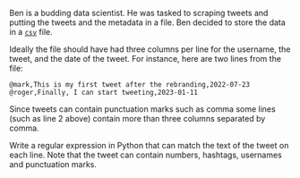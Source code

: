 Ben is a budding data scientist. He was tasked to scraping tweets and putting the tweets and the metadata in a file. 
Ben decided to store the data in a [`csv`](https://en.wikipedia.org/wiki/Comma-separated_values) file.

Ideally the file should have had three columns per line for the username, the tweet, and the date of the tweet. 
For instance, here are two lines from the file:

```
@mark,This is my first tweet after the rebranding,2022-07-23
@roger,Finally, I can start tweeting,2023-01-11
```

Since tweets can contain punctuation marks such as comma some lines (such as line 2 above) contain more than three columns separated by comma.

Write a regular expression in Python that can match the text of the tweet on each line. 
Note that the tweet can contain numbers, hashtags, usernames and punctuation marks. 
